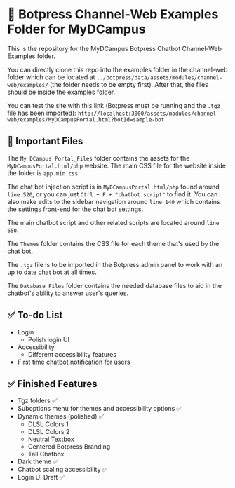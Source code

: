 # 🤖 Botpress Channel-Web Examples Folder for MyDCampus
This is the repository for the MyDCampus Botpress Chatbot Channel-Web Examples folder.

You can directly clone this repo into the examples folder in the channel-web folder which can be located at `../botpress/data/assets/modules/channel-web/examples/` (the folder  needs to be empty first). After that, the files should be inside the examples folder.

You can test the site with this link (Botpress must be running and the `.tgz` file has been imported): `http://localhost:3000/assets/modules/channel-web/examples/MyDCampusPortal.html?botId=sample-bot`

## 📁 Important Files
The `My DCampus Portal_Files` folder contains the assets for the `MyDCampusPortal.html/php` website. The main CSS file for the website inside the folder is `app.min.css`

The chat bot injection script is in `MyDCampusPortal.html/php` found around `line 520`, or you can just `Ctrl + F + "chatbot script"` to find it. You can also make edits to the sidebar navigation around `line 140` which contains the settings front-end for the chat bot settings.

The main chatbot script and other related scripts are located around `line 650`.

The `Themes` folder contains the CSS file for each theme that's used by the chat bot.

The `.tgz` file is to be imported in the Botpress admin panel to work with an up to date chat bot at all times.

The `Database Files` folder contains the needed database files to aid in the chatbot's ability to answer user's queries.

## ✅ To-do List
- Login 
	- Polish login UI
- Accessibility
	- Different accessibility features
- First time chatbot notification for users

## ✅ Finished Features
- Tgz folders ✅
- Suboptions menu for themes and accessibility options ✅
- Dynamic themes (polished) ✅
	- DLSL Colors 1
	- DLSL Colors 2
	- Neutral Textbox
	- Centered Botpress Branding
	- Tall Chatbox
- Dark theme ✅
- Chatbot scaling accessibility  ✅
- Login UI Draft ✅
